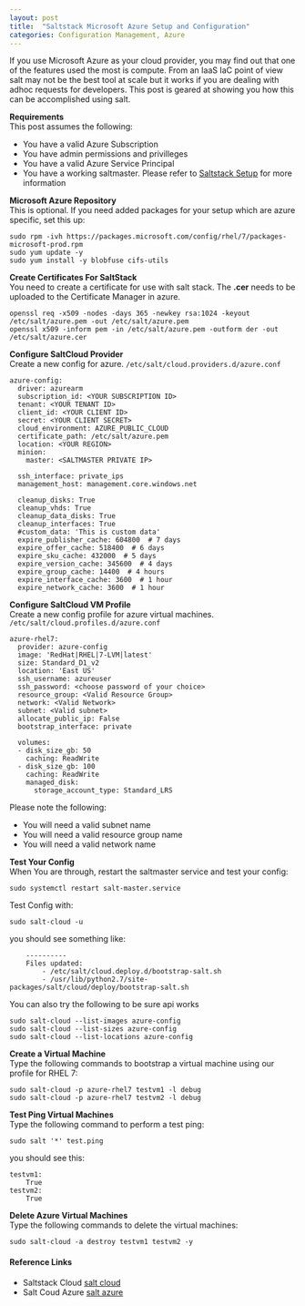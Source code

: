 ```yaml
---
layout: post
title:  "Saltstack Microsoft Azure Setup and Configuration"
categories: Configuration Management, Azure
---
```


If you use Microsoft Azure as your cloud provider, you may find out that one of the features used the most is compute.
From an IaaS IaC point of view salt may not be the best tool at scale but it works if you are dealing with adhoc requests
for developers. This post is geared at showing you how this can be accomplished using salt.

**Requirements**<br>
This post assumes the following:
* You have a valid Azure Subscription
* You have admin permissions and privilleges
* You have a valid Azure Service Principal 
* You have a working saltmaster. Please refer to [Saltstack Setup](https://uonyekwuluje.github.io/2019-12-23/saltstack-setup/) for more information

**Microsoft Azure Repository**<br>
This is optional. If you need added packages for your setup which are azure specific, set this up:
```
sudo rpm -ivh https://packages.microsoft.com/config/rhel/7/packages-microsoft-prod.rpm
sudo yum update -y
sudo yum install -y blobfuse cifs-utils
```

**Create Certificates For SaltStack**<br>
You need to create a certificate for use with salt stack. The **.cer** needs to be uploaded to the Certificate Manager 
in azure.
```
openssl req -x509 -nodes -days 365 -newkey rsa:1024 -keyout /etc/salt/azure.pem -out /etc/salt/azure.pem
openssl x509 -inform pem -in /etc/salt/azure.pem -outform der -out /etc/salt/azure.cer
```


**Configure SaltCloud Provider**<br>
Create a new config for azure. ```/etc/salt/cloud.providers.d/azure.conf```
```
azure-config:
  driver: azurearm
  subscription_id: <YOUR SUBSCRIPTION ID>
  tenant: <YOUR TENANT ID>
  client_id: <YOUR CLIENT ID>
  secret: <YOUR CLIENT SECRET> 
  cloud_environment: AZURE_PUBLIC_CLOUD
  certificate_path: /etc/salt/azure.pem
  location: <YOUR REGION>
  minion:
    master: <SALTMASTER PRIVATE IP>

  ssh_interface: private_ips
  management_host: management.core.windows.net

  cleanup_disks: True
  cleanup_vhds: True
  cleanup_data_disks: True
  cleanup_interfaces: True
  #custom_data: 'This is custom data'
  expire_publisher_cache: 604800  # 7 days
  expire_offer_cache: 518400  # 6 days
  expire_sku_cache: 432000  # 5 days
  expire_version_cache: 345600  # 4 days
  expire_group_cache: 14400  # 4 hours
  expire_interface_cache: 3600  # 1 hour
  expire_network_cache: 3600  # 1 hour
```


**Configure SaltCloud VM Profile**<br>
Create a new config profile for azure virtual machines. ```/etc/salt/cloud.profiles.d/azure.conf```
```
azure-rhel7:
  provider: azure-config
  image: 'RedHat|RHEL|7-LVM|latest'
  size: Standard_D1_v2
  location: 'East US'
  ssh_username: azureuser
  ssh_password: <choose password of your choice>
  resource_group: <Valid Resource Group>
  network: <Valid Network>
  subnet: <Valid subnet>
  allocate_public_ip: False
  bootstrap_interface: private

  volumes:
  - disk_size_gb: 50
    caching: ReadWrite
  - disk_size_gb: 100
    caching: ReadWrite
    managed_disk:
      storage_account_type: Standard_LRS
```
Please note the following:
* You will need a valid subnet name
* You will need a valid resource group name
* You will need a valid network name


**Test Your Config**<br>
When You are through, restart the saltmaster service and test your config:
```
sudo systemctl restart salt-master.service
```
Test Config with:
```
sudo salt-cloud -u
```
you should see something like:
```
    ----------
    Files updated:
        - /etc/salt/cloud.deploy.d/bootstrap-salt.sh
        - /usr/lib/python2.7/site-packages/salt/cloud/deploy/bootstrap-salt.sh
```

You can also try the following to be sure api works
```
sudo salt-cloud --list-images azure-config
sudo salt-cloud --list-sizes azure-config
sudo salt-cloud --list-locations azure-config
```


**Create a Virtual Machine**<br>
Type the following commands to bootstrap a virtual machine using our profile for RHEL 7:
```
sudo salt-cloud -p azure-rhel7 testvm1 -l debug
sudo salt-cloud -p azure-rhel7 testvm2 -l debug
```

**Test Ping Virtual Machines**<br>
Type the following command to perform a test ping:
```
sudo salt '*' test.ping
```
you should see this:
```
testvm1:
    True
testvm2:
    True
```

**Delete Azure Virtual Machines**<br>
Type the following commands to delete the virtual machines:
```
sudo salt-cloud -a destroy testvm1 testvm2 -y
```

#### **Reference Links**
* Saltstack Cloud [salt cloud](https://docs.saltstack.com/en/latest/topics/cloud/)
* Salt Coud Azure [salt azure](https://docs.saltstack.com/en/latest/topics/cloud/azure.html)

